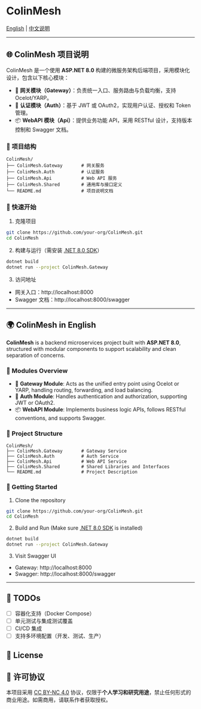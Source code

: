 # ColinMesh

[English](#colinmesh-in-english) | [中文说明](#colinmesh-项目说明)

---

## 🌐 ColinMesh 项目说明

ColinMesh 是一个使用 **ASP.NET 8.0** 构建的微服务架构后端项目，采用模块化设计，包含以下核心模块：

- 🔀 **网关模块（Gateway）**：负责统一入口、服务路由与负载均衡，支持 Ocelot/YARP。
- 🔐 **认证模块（Auth）**：基于 JWT 或 OAuth2，实现用户认证、授权和 Token 管理。
- 📦 **WebAPI 模块（Api）**：提供业务功能 API，采用 RESTful 设计，支持版本控制和 Swagger 文档。

### 📁 项目结构

```
ColinMesh/
├── ColinMesh.Gateway       # 网关服务
├── ColinMesh.Auth          # 认证服务
├── ColinMesh.Api           # Web API 服务
├── ColinMesh.Shared        # 通用库与接口定义
└── README.md               # 项目说明文档
```

### 🚀 快速开始

1. 克隆项目

```bash
git clone https://github.com/your-org/ColinMesh.git
cd ColinMesh
```

2. 构建与运行（需安装 [.NET 8.0 SDK](https://dotnet.microsoft.com/download/dotnet/8.0)）

```bash
dotnet build
dotnet run --project ColinMesh.Gateway
```

3. 访问地址

- 网关入口：http://localhost:8000
- Swagger 文档：http://localhost:8000/swagger

---

## 🌍 ColinMesh in English

**ColinMesh** is a backend microservices project built with **ASP.NET 8.0**, structured with modular components to support scalability and clean separation of concerns.

### 🔧 Modules Overview

- 🔀 **Gateway Module**: Acts as the unified entry point using Ocelot or YARP, handling routing, forwarding, and load balancing.
- 🔐 **Auth Module**: Handles authentication and authorization, supporting JWT or OAuth2.
- 📦 **WebAPI Module**: Implements business logic APIs, follows RESTful conventions, and supports Swagger.

### 📁 Project Structure

```
ColinMesh/
├── ColinMesh.Gateway       # Gateway Service
├── ColinMesh.Auth          # Auth Service
├── ColinMesh.Api           # Web API Service
├── ColinMesh.Shared        # Shared Libraries and Interfaces
└── README.md               # Project Description
```

### 🚀 Getting Started

1. Clone the repository

```bash
git clone https://github.com/your-org/ColinMesh.git
cd ColinMesh
```

2. Build and Run (Make sure [.NET 8.0 SDK](https://dotnet.microsoft.com/download/dotnet/8.0) is installed)

```bash
dotnet build
dotnet run --project ColinMesh.Gateway
```

3. Visit Swagger UI

- Gateway: http://localhost:8000  
- Swagger: http://localhost:8000/swagger

---

## 📌 TODOs

- [ ] 容器化支持（Docker Compose）
- [ ] 单元测试与集成测试覆盖
- [ ] CI/CD 集成
- [ ] 支持多环境配置（开发、测试、生产）

## 📄 License

## 📢 许可协议

本项目采用 [CC BY-NC 4.0](https://creativecommons.org/licenses/by-nc/4.0/) 协议，仅限于**个人学习和研究用途**，禁止任何形式的商业用途。如需商用，请联系作者获取授权。
